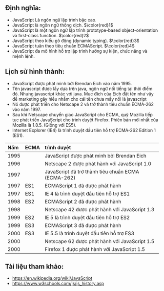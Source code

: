 ## Định nghĩa:

- JavaScript Là ngôn ngữ lập trình bậc cao.
- JavaScript là ngôn ngữ thông dịch. $\color{red}1$
- JavaScript là một ngôn ngữ lập trình prototype-based object-orientation và first-class function. $\color{red}2$
- JavaScript theo kiểu gõ động (dynamic typing). $\color{red}3$
- JavaScript tuân theo tiêu chuẩn ECMAScript. $\color{red}4$
- JavaScript đa mô hình hỗ trợ lập trình hướng sự kiện, chức năng và mệnh lệnh.

## Lịch sử hình thành:

- JavaScript được phát minh bởi Brendan Eich vào năm 1995.
- Tên javascript được lấy dựa trên java, ngôn ngữ nổi tiếng tại thời điểm đó. Nhưng javascript khác với java. Mục đích của Eich đặt tên như vậy để marketing gây hiểu nhầm cho cái tên chưa mấy nổi là javascript
- Nó được phát triển cho Netscape 2 và trở thành tiêu chuẩn ECMA-262 vào năm 1997.
- Sau khi Netscape chuyển giao JavaScript cho ECMA, quỹ Mozilla tiếp tục phát triển JavaScript cho trình duyệt Firefox. Phiên bản mới nhất của Mozilla là 1.8.5. (Giống với ES5).
- Internet Explorer (IE4) là trình duyệt đầu tiên hỗ trợ ECMA-262 Edition 1 (ES1).

| Năm  | ECMA     | trình duyệt                                        |
| :--- | :------- | :-------------------------                         |
| 1995 |          | JavaScript được phát minh bởi Brendan Eich         |
| 1996 |          | Netscape 2 được phát hành với JavaScript 1.0       |
| 1997 |          | JavaScript đã trở thành tiêu chuẩn ECMA (ECMA-262) |
| 1997 | ES1      | ECMAScript 1 đã được phát hành                     |
| 1997 | ES1      | IE 4 là trình duyệt đầu tiên hỗ trợ ES1            |
| 1998 | ES2      | ECMAScript 2 đã được phát hành                     |
| 1998 |          | Netscape 42 được phát hành với JavaScript 1.3      |
| 1999 | ES2      | IE 5 là trình duyệt đầu tiên hỗ trợ ES2            |
| 1999 | ES3      | ECMAScript 3 đã được phát hành                     |
| 2000 | ES3      | IE 5.5 là trình duyệt đầu tiên hỗ trợ ES3          |
| 2000 |          | Netscape 62 được phát hành với JavaScript 1.5      |
| 2000 |          | Firefox 1 được phát hành với JavaScript 1.5        |



## Tài liệu tham khảo:

- https://en.wikipedia.org/wiki/JavaScript
- https://www.w3schools.com/js/js_history.asp